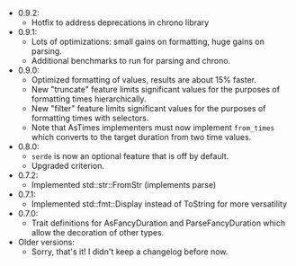 -   0.9.2:
    -   Hotfix to address deprecations in chrono library
-   0.9.1:
    -   Lots of optimizations: small gains on formatting, huge gains on parsing.
    -   Additional benchmarks to run for parsing and chrono.
-   0.9.0:
    -   Optimized formatting of values, results are about 15% faster.
    -   New "truncate" feature limits significant values for the purposes of formatting times hierarchically.
    -   New "filter" feature limits significant values for the purposes of formatting times with selectors.
    -   Note that AsTimes implementers must now implement `from_times` which converts to the target duration from two time values.
-   0.8.0:
    -   `serde` is now an optional feature that is off by default.
    -   Upgraded criterion.
-   0.7.2:
    -   Implemented std::str::FromStr (implements parse)
-   0.7.1:
    -   Implemented std::fmt::Display instead of ToString for more versatility
-   0.7.0:
    -   Trait definitions for AsFancyDuration and ParseFancyDuration which allow the decoration of other types.
-   Older versions:
    -   Sorry, that's it! I didn't keep a changelog before now.
